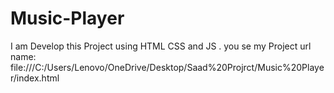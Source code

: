 # Music-Player
I am Develop this Project using HTML CSS and JS . you se my Project url name: file:///C:/Users/Lenovo/OneDrive/Desktop/Saad%20Projrct/Music%20Player/index.html
